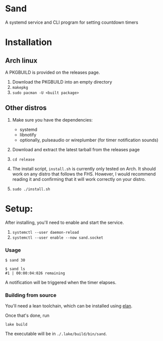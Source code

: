 # Sand
A systemd service and CLI program for setting countdown timers

# Installation
## Arch linux
A PKGBUILD is provided on the releases page.

1. Download the PKGBUILD into an empty directory
2. `makepkg`
3. `sudo pacman -U <built package>`

## Other distros

1. Make sure you have the dependencies: 
    - systemd
    - libnotify
    - optionally, pulseaudio or wireplumber (for timer notification sounds)

2. Download and extract the latest tarball from the releases page
3. `cd release`
4. The install script, `install.sh` is currently only tested on Arch.
   It should work on any distro that follows the FHS. However, I would
   recommend reading it and confirming that it will work correctly on your 
   distro.
5. `sudo ./install.sh`

# Setup:
After installing, you'll need to enable and start the service. 

1. `systemctl --user daemon-reload`
2. `systemctl --user enable --now sand.socket`

### Usage
```
$ sand 30

$ sand ls
#1 | 00:00:04:026 remaining

```
A notification will be triggered when the timer elapses.

### Building from source
You'll need a lean toolchain, which can be installed using [elan](https://github.com/leanprover/elan). 

Once that's done, run
```
lake build
```

The executable will be in `./.lake/build/bin/sand`.